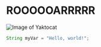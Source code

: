# ROOOOOARRRRR
![Image of Yaktocat](https://octodex.github.com/images/yaktocat.png) 

``` java
String myVar = "Hello, world!";
```
